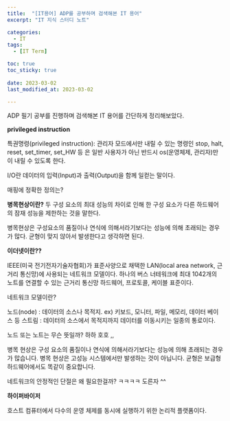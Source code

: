 ```yaml
---
title:  "[IT용어] ADP를 공부하며 검색해본 IT 용어" 
excerpt: "IT 지식 스터디 노트"

categories:
  - IT
tags:
  - [IT Term]

toc: true
toc_sticky: true
 
date: 2023-03-02    
last_modified_at: 2023-03-02

---
```


ADP 필기 공부를 진행하며 검색해본 IT 용어를 간단하게 정리해보았다. 

**privileged instruction**

특권명령(privileged instruction): 관리자 모드에서만 내릴 수 있는 명령인 stop, halt, reset, set_timer, set_HW 등 은 일반 사용자가 아닌 반드시 os(운영체제, 관리자)만이 내릴 수 있도록 한다.

I/O란 데이터의 입력(Input)과 출력(Output)을 함께 일컫는 말이다.

매핑에 정확한 정의는?

**병목현상이란?** 
두 구성 요소의 최대 성능의 차이로 인해 한 구성 요소가 다른 하드웨어의 잠재 성능을 제한하는 것을 말한다. 

병목현상은 구성요소의 품질이나 연식에 의해서라기보다는 성능에 의해 초래되는 경우가 많다. 균형이 맞지 않아서 발생한다고 생각하면 된다. 

**이더넷이란??**

IEEE(미국 전기전자기술자협회)가 표준사양으로 채택한 LAN(local area network, 근거리 통신망)에 사용되는 네트워크 모델이다. 하나의 버스 너테워크에 최대 1042개의 노트를 연결할 수 있는 근거리 통신망 하드웨어, 프로토콜, 케이블 표준이다. 

네트워크 모델이란?

노드(node) : 데이터의 소스나 목적지. ex) 키보드, 모니터, 파일, 메모리, 데이터 베이스 등
스트림 : 데이터의 소스에서 목적지까지 데이터를 이동시키는 일종의 통로이다.

노드 또는 노트는 무슨 뜻일까? 하하 호호 ,, 


병목 현상은 구성 요소의 품질이나 연식에 의해서라기보다는 성능에 의해 초래되는 경우가 많습니다. 병목 현상은 고성능 시스템에서만 발생하는 것이 아닙니다. 균형은 보급형 하드웨어에서도 똑같이 중요합니다.

네트워크의 안정적인 단절은 왜 필요한걸까? ㅋㅋㅋㅋ 도른자 ^^

**하이퍼바이저**

호스트 컴퓨터에서 다수의 운영 체제를 동시에 실행하기 위한 논리적 플랫폼이다. 